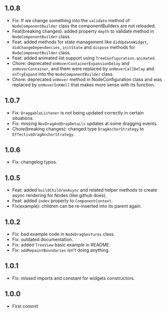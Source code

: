 ## 1.0.8

* Fix: If we change something into the `validate` method of `NodeComponentBuilder` class the componentBuilders are not reloaded.
* Feat(breaking changes): added property `depth` to validate method in `NodeComponentBuilder` class.
* Feat: added methods for state management like `didUpdateWidget`, `didChangeDependencies`, `initState` and `dispose` methods for `NodeComponentBuilder` class.
* Feat: added animated list support using `TreeConfiguration.animated`.
* Chore: deprecated `onHoverContainerExpansionDelay` and `onHoverContainer`, and them were replaced by `onHoverCallDelay` and `onTryExpand` into the `NodeComponentBuilder` class.
* Chore: deprecated `onHover` method in NodeConfiguration class and was replaced by `onHoverInkWell` that makes more sense with its function.

## 1.0.7

* Fix: `DraggableListener` is not being updated correctly in certain situations.
* Fix: missing `NovDragAndDropDetails` updates at some dragging events.
* Chore(breaking changes): changed type `DragAnchorStrategy` to `EffectiveDragAnchorStrategy`.

## 1.0.6

* Fix: changelog typos.

## 1.0.5 

* Feat: added `buildChildrenAsync` and related helper methods to create async rendering for Nodes (like github does).
* Feat: added `index` property to `ComponentContext`.
* Fix(example): children can be re-inserted into its parent again.

## 1.0.2

* Fix: bad example code in `NodeDragGestures` class.
* Fix: outdated documentation.
* Fix: added `TreeView` basic example in README.
* Fix: `addRepaintBoundaries` isn't doing anything.

## 1.0.1

* Fix: missed imports and constant for widgets constructors.

## 1.0.0

* First commit
